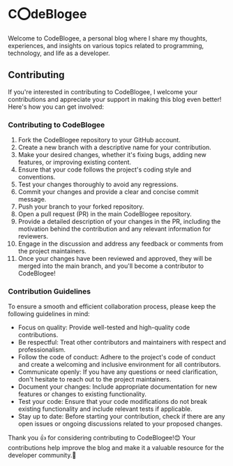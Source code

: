 # C⭕deBlogee

Welcome to CodeBlogee, a personal blog where I share my thoughts, experiences, and insights on various topics related to programming, technology, and life as a developer.

## Contributing

If you're interested in contributing to CodeBlogee, I welcome your contributions and appreciate your support in making this blog even better! Here's how you can get involved:

### Contributing to CodeBlogee

1. Fork the CodeBlogee repository to your GitHub account.
2. Create a new branch with a descriptive name for your contribution.
3. Make your desired changes, whether it's fixing bugs, adding new features, or improving existing content.
4. Ensure that your code follows the project's coding style and conventions.
5. Test your changes thoroughly to avoid any regressions.
6. Commit your changes and provide a clear and concise commit message.
7. Push your branch to your forked repository.
8. Open a pull request (PR) in the main CodeBlogee repository.
9. Provide a detailed description of your changes in the PR, including the motivation behind the contribution and any relevant information for reviewers.
10. Engage in the discussion and address any feedback or comments from the project maintainers.
11. Once your changes have been reviewed and approved, they will be merged into the main branch, and you'll become a contributor to CodeBlogee!

### Contribution Guidelines

To ensure a smooth and efficient collaboration process, please keep the following guidelines in mind:

- Focus on quality: Provide well-tested and high-quality code contributions.
- Be respectful: Treat other contributors and maintainers with respect and professionalism.
- Follow the code of conduct: Adhere to the project's code of conduct and create a welcoming and inclusive environment for all contributors.
- Communicate openly: If you have any questions or need clarification, don't hesitate to reach out to the project maintainers.
- Document your changes: Include appropriate documentation for new features or changes to existing functionality.
- Test your code: Ensure that your code modifications do not break existing functionality and include relevant tests if applicable.
- Stay up to date: Before starting your contribution, check if there are any open issues or ongoing discussions related to your proposed changes.

Thank you 👍 for considering contributing to CodeBlogee!😊 Your contributions help improve the blog and make it a valuable resource for the developer community.👋
